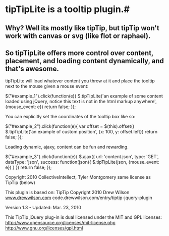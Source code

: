 # tipTipLite is a tooltip plugin.#
## Why? Well its mostly like tipTip, but tipTip won't work with canvas or svg (like flot or raphael). ##
## So tipTipLite offers more control over content, placement, and loading content dynamically, and that's awesome. ##

tipTipLite will load whatever content you throw at it and place the tooltip next to the mouse given a mouse event:

  $("#example_1").click(function(e){
     $.tipTipLite('an example of some content loaded using jQuery, notice this text is not in the html markup anywhere', {mouse_event: e})
     return false;
   });

You can explicitly set the coordinates of the tooltip box like so:

  $("#example_2").click(function(e){
    var offset = $(this).offset()
    $.tipTipLite('an example of custom position', {x: 100, y: offset.left})
    return false;
  });

Loading dynamic, ajaxy, content can be fun and rewarding.

  $("#example_3").click(function(e){
     $.ajax({
       url: 'content.json',
       type: 'GET',
       dataType: 'json',
       success: function(json){
         $.tipTipLite(json, {mouse_event: e})
       }
     })
      return false;
    });

Copyright 2010 CollectiveIntellect, Tyler Montgomery
same license as TipTip (below)

This plugin is based on:
TipTip
Copyright 2010 Drew Wilson
www.drewwilson.com
code.drewwilson.com/entry/tiptip-jquery-plugin

Version 1.3   -   Updated: Mar. 23, 2010


This TipTip jQuery plug-in is dual licensed under the MIT and GPL licenses:
  http://www.opensource.org/licenses/mit-license.php
  http://www.gnu.org/licenses/gpl.html
